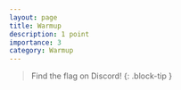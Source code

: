 ```yaml
---
layout: page
title: Warmup
description: 1 point
importance: 3
category: Warmup
---
```


> Find the flag on Discord!
{: .block-tip }
